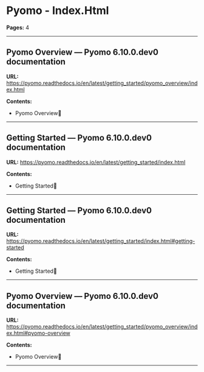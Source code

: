# Pyomo - Index.Html

**Pages:** 4

---

## Pyomo Overview — Pyomo 6.10.0.dev0 documentation

**URL:** https://pyomo.readthedocs.io/en/latest/getting_started/pyomo_overview/index.html

**Contents:**
- Pyomo Overview

---

## Getting Started — Pyomo 6.10.0.dev0 documentation

**URL:** https://pyomo.readthedocs.io/en/latest/getting_started/index.html

**Contents:**
- Getting Started

---

## Getting Started — Pyomo 6.10.0.dev0 documentation

**URL:** https://pyomo.readthedocs.io/en/latest/getting_started/index.html#getting-started

**Contents:**
- Getting Started

---

## Pyomo Overview — Pyomo 6.10.0.dev0 documentation

**URL:** https://pyomo.readthedocs.io/en/latest/getting_started/pyomo_overview/index.html#pyomo-overview

**Contents:**
- Pyomo Overview

---
